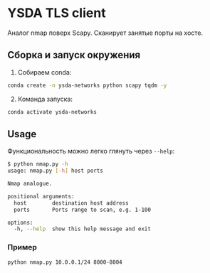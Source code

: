 # YSDA TLS client

Аналог nmap поверх Scapy. Сканирует занятые порты на хосте.

## Сборка и запуск окружения

1. Собираем conda:
```bash
conda create -n ysda-networks python scapy tqdm -y
```
2. Команда запуска:
```bash
conda activate ysda-networks
```

## Usage


Функциональность можно легко глянуть через `--help`:
```bash
$ python nmap.py -h                   
usage: nmap.py [-h] host ports

Nmap analogue.

positional arguments:
  host        destination host address
  ports       Ports range to scan, e.g. 1-100

options:
  -h, --help  show this help message and exit
```

### Пример

```bash
python nmap.py 10.0.0.1/24 8000-8004
```
